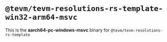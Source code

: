 # `@tevm/tevm-resolutions-rs-template-win32-arm64-msvc`

This is the **aarch64-pc-windows-msvc** binary for `@tevm/tevm-resolutions-rs-template`
